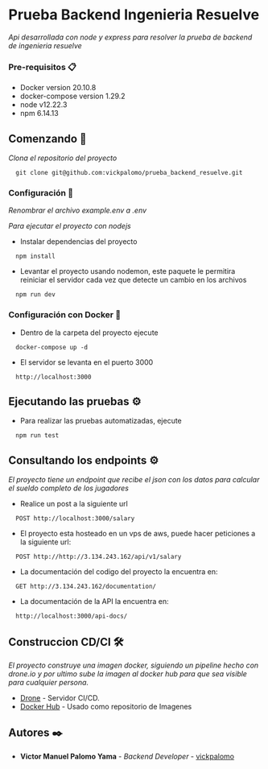 # Prueba Backend Ingenieria Resuelve

_Api desarrollada con node y express para resolver la prueba de backend de ingenieria resuelve_

### Pre-requisitos 📋

* Docker version 20.10.8
* docker-compose version 1.29.2
* node v12.22.3
* npm 6.14.13

## Comenzando 🚀

_Clona el repositorio del proyecto_
```
  git clone git@github.com:vickpalomo/prueba_backend_resuelve.git
```
### Configuración 🔧

_Renombrar el archivo example.env a .env_

_Para ejecutar el proyecto con nodejs_

* Instalar dependencias del proyecto

```
  npm install
```

* Levantar el proyecto usando nodemon, este paquete le permitira reiniciar el servidor cada vez que detecte un cambio en los archivos
```
  npm run dev
```

### Configuración con Docker 🔧

* Dentro de la carpeta del proyecto ejecute
```
  docker-compose up -d
```

* El servidor se levanta en el puerto 3000
```
  http://localhost:3000
```

## Ejecutando las pruebas ⚙️

* Para realizar las pruebas automatizadas, ejecute
```
  npm run test
```

## Consultando los endpoints ⚙️

_El proyecto tiene un endpoint que recibe el json con los datos para calcular el sueldo completo de los jugadores_

* Realice un post a la siguiente url

```
  POST http://localhost:3000/salary
```

* El proyecto esta hosteado en un vps de aws, puede hacer peticiones a la siguiente url:
```
  POST http://http://3.134.243.162/api/v1/salary
```

* La documentación del codigo del proyecto la encuentra en:
```
  GET http://3.134.243.162/documentation/
```

* La documentación de la API la encuentra en:
```
  http://localhost:3000/api-docs/
```

## Construccion CD/CI 🛠️

_El proyecto construye una imagen docker, siguiendo un pipeline hecho con drone.io y por ultimo sube la imagen al docker hub para que sea visible para cualquier persona._

* [Drone](https://docs.drone.io/) - Servidor CI/CD.
* [Docker Hub](https://hub.docker.com/) - Usado como repositorio de Imagenes

## Autores ✒️

* **Victor Manuel Palomo Yama** - *Backend Developer* - [vickpalomo](http://github.com/vickpalomo)